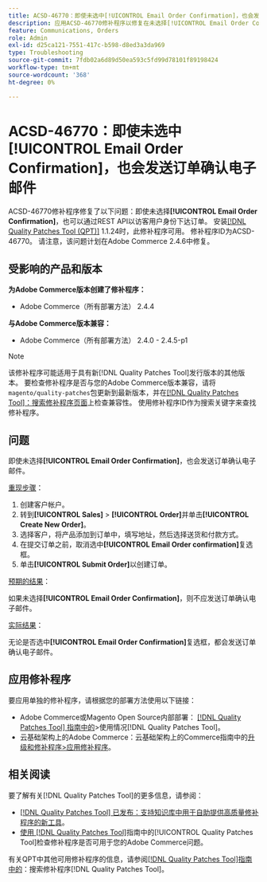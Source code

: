 ```yaml
---
title: ACSD-46770：即使未选中[!UICONTROL Email Order Confirmation]，也会发送订单确认电子邮件
description: 应用ACSD-46770修补程序以修复在未选择[!UICONTROL Email Order Confirmation]的情况下发送订单确认电子邮件的Adobe Commerce问题。
feature: Communications, Orders
role: Admin
exl-id: d25ca121-7551-417c-b598-d8ed3a3da969
type: Troubleshooting
source-git-commit: 7fdb02a6d89d50ea593c5fd99d78101f89198424
workflow-type: tm+mt
source-wordcount: '368'
ht-degree: 0%

---
```


# ACSD-46770：即使未选中&#x200B;**[!UICONTROL Email Order Confirmation]**，也会发送订单确认电子邮件

ACSD-46770修补程序修复了以下问题：即使未选择&#x200B;**[!UICONTROL Email Order Confirmation]**，也可以通过REST API以访客用户身份下达订单。 安装[[!DNL Quality Patches Tool (QPT)]](https://experienceleague.adobe.com/en/docs/commerce-operations/tools/quality-patches-tool/quality-patches-tool-to-self-serve-quality-patches) 1.1.24时，此修补程序可用。 修补程序ID为ACSD-46770。 请注意，该问题计划在Adobe Commerce 2.4.6中修复。

## 受影响的产品和版本

**为Adobe Commerce版本创建了修补程序：**

* Adobe Commerce（所有部署方法） 2.4.4

**与Adobe Commerce版本兼容：**

* Adobe Commerce（所有部署方法） 2.4.0 - 2.4.5-p1

>[!NOTE]
>
>该修补程序可能适用于具有新[!DNL Quality Patches Tool]发行版本的其他版本。 要检查修补程序是否与您的Adobe Commerce版本兼容，请将`magento/quality-patches`包更新到最新版本，并在[[!DNL Quality Patches Tool]：搜索修补程序页面](https://experienceleague.adobe.com/tools/commerce-quality-patches/index.html)上检查兼容性。 使用修补程序ID作为搜索关键字来查找修补程序。

## 问题

即使未选择&#x200B;**[!UICONTROL Email Order Confirmation]**，也会发送订单确认电子邮件。

<u>重现步骤</u>：

1. 创建客户帐户。
1. 转到&#x200B;**[!UICONTROL Sales]** > **[!UICONTROL Order]**&#x200B;并单击&#x200B;**[!UICONTROL Create New Order]**。
1. 选择客户，将产品添加到订单中，填写地址，然后选择送货和付款方式。
1. 在提交订单之前，取消选中&#x200B;**[!UICONTROL Email Order confirmation]**&#x200B;复选框。
1. 单击&#x200B;**[!UICONTROL Submit Order]**&#x200B;以创建订单。

<u>预期的结果</u>：

如果未选择&#x200B;**[!UICONTROL Email Order Confirmation]**，则不应发送订单确认电子邮件。

<u>实际结果</u>：

无论是否选中&#x200B;**[!UICONTROL Email Order Confirmation]**&#x200B;复选框，都会发送订单确认电子邮件。

## 应用修补程序

要应用单独的修补程序，请根据您的部署方法使用以下链接：

* Adobe Commerce或Magento Open Source内部部署： [[!DNL Quality Patches Tool] 指南中的](/help/tools/quality-patches-tool/usage.md)>使用情况[!DNL Quality Patches Tool]。
* 云基础架构上的Adobe Commerce：云基础架构上的Commerce指南中的[升级和修补程序>应用修补程序](https://experienceleague.adobe.com/docs/commerce-cloud-service/user-guide/develop/upgrade/apply-patches.html)。

## 相关阅读

要了解有关[!DNL Quality Patches Tool]的更多信息，请参阅：

* [[!DNL Quality Patches Tool] 已发布：支持知识库中用于自助提供高质量修补程序的新工具](https://experienceleague.adobe.com/en/docs/commerce-operations/tools/quality-patches-tool/quality-patches-tool-to-self-serve-quality-patches)。
* [使用 [!DNL Quality Patches Tool]](/help/tools/quality-patches-tool/patches-available-in-qpt/check-patch-for-magento-issue-with-magento-quality-patches.md)指南中的[!UICONTROL Quality Patches Tool]检查修补程序是否可用于您的Adobe Commerce问题。


有关QPT中其他可用修补程序的信息，请参阅[[!DNL Quality Patches Tool]指南中的](https://experienceleague.adobe.com/tools/commerce-quality-patches/index.html)：搜索修补程序[!DNL Quality Patches Tool]。

